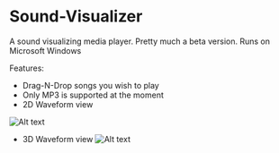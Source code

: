 # Sound-Visualizer
A sound visualizing media player. Pretty much a beta version.
Runs on Microsoft Windows

Features:
- Drag-N-Drop songs you wish to play
- Only MP3 is supported at the moment
- 2D Waveform view

![Alt text](https://cloud.githubusercontent.com/assets/3042333/7441864/23100168-f0fa-11e4-8ab9-07b78aac0760.png " 2D Wave Form")

- 3D Waveform view
![Alt text](https://cloud.githubusercontent.com/assets/3042333/7441865/232429b8-f0fa-11e4-8ec7-8fa0e5927e3d.png " 3D Wave Form" )

